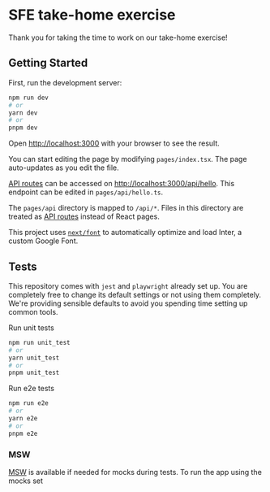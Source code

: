 # SFE take-home exercise

Thank you for taking the time to work on our take-home exercise!

## Getting Started

First, run the development server:

```bash
npm run dev
# or
yarn dev
# or
pnpm dev
```

Open [http://localhost:3000](http://localhost:3000) with your browser to see the result.

You can start editing the page by modifying `pages/index.tsx`. The page auto-updates as you edit the file.

[API routes](https://nextjs.org/docs/api-routes/introduction) can be accessed on [http://localhost:3000/api/hello](http://localhost:3000/api/hello). This endpoint can be edited in `pages/api/hello.ts`.

The `pages/api` directory is mapped to `/api/*`. Files in this directory are treated as [API routes](https://nextjs.org/docs/api-routes/introduction) instead of React pages.

This project uses [`next/font`](https://nextjs.org/docs/basic-features/font-optimization) to automatically optimize and load Inter, a custom Google Font.

## Tests

This repository comes with `jest` and `playwright` already set up. You are completely free to change its default settings or not using them completely. We're providing sensible defaults to avoid you spending time setting up common tools.

Run unit tests

```bash
npm run unit_test
# or
yarn unit_test
# or
pnpm unit_test
```

Run e2e tests

```bash
npm run e2e
# or
yarn e2e
# or
pnpm e2e
```

### MSW

[MSW](https://mswjs.io/) is available if needed for mocks during tests. To run the app using the mocks set
